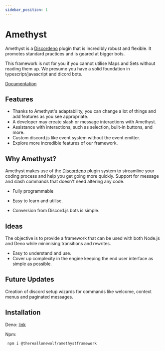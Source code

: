 ```yaml
---
sidebar_position: 1
---
```


# Amethyst

Amethyst is a [Discordeno](https://github.com/discordeno/discordeno) plugin that is incredibly robust and flexible. It
promotes standard practices and is geared at bigger bots.

This framework is not for you if you cannot utilise Maps and Sets without reading them up. We
presume you have a solid foundation in typescript/javascript and dicord bots.

[Documentation](https://deno.land/x/amethyst)

## Features

- Thanks to Amethyst's adaptability, you can change a lot of things and add features as you see appropriate.
- A developer may create slash or message interactions with Amethyst.
- Assistance with interactions, such as selection, built-in buttons, and more.
- Custom discord.js like event system without the event emitter.
- Explore more incredible features of our framework.

## Why Amethyst?

Amethyst makes use of the [Discordeno](https://github.com/discordeno/discordeno) plugin system to streamline your coding
process and help you get going more quickly. Support for message and slash commands that doesn't need altering any code.

- Fully programmable

- Easy to learn and utilise.

- Conversion from Discord.js bots is simple.

## Ideas

The objective is to provide a framework that can be used with both Node.js and Deno while minimising transitions and
rewrites.

- Easy to understand and use.
- Cover up complexity in the engine keeping the end user interface as simple as possible.

## Future Updates

Creation of discord setup wizards for commands like welcome, context menus and paginated messages.

## Installation

Deno: [link](https://deno.land/x/amethyst)

Npm:

```bash
 npm i @thereallonewolf/amethystframework
```
